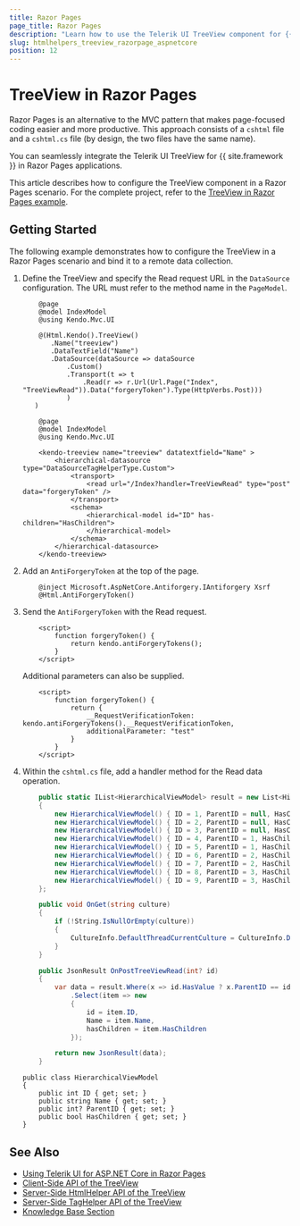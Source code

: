 ```yaml
---
title: Razor Pages
page_title: Razor Pages
description: "Learn how to use the Telerik UI TreeView component for {{ site.framework }} in a Razor Pages application."
slug: htmlhelpers_treeview_razorpage_aspnetcore
position: 12
---
```


# TreeView in Razor Pages 

Razor Pages is an alternative to the MVC pattern that makes page-focused coding easier and more productive. This approach consists of a `cshtml` file and a `cshtml.cs` file (by design, the two files have the same name). 

You can seamlessly integrate the Telerik UI TreeView for {{ site.framework }} in Razor Pages applications.

This article describes how to configure the TreeView component in a Razor Pages scenario. For the complete project, refer to the [TreeView in Razor Pages example](https://github.com/telerik/ui-for-aspnet-core-examples/tree/master/Telerik.Examples.RazorPages/Telerik.Examples.RazorPages/Pages/TreeView).

## Getting Started

The following example demonstrates how to configure the TreeView in a Razor Pages scenario and bind it to a remote data collection.

1. Define the TreeView and specify the Read request URL in the `DataSource` configuration. The URL must refer to the method name in the `PageModel`.


    ```HtmlHelper_Index.cshtml
        @page
        @model IndexModel
        @using Kendo.Mvc.UI

        @(Html.Kendo().TreeView()
           .Name("treeview")
           .DataTextField("Name")
           .DataSource(dataSource => dataSource
               .Custom()
               .Transport(t => t
                   .Read(r => r.Url(Url.Page("Index", "TreeViewRead")).Data("forgeryToken").Type(HttpVerbs.Post)))
               )
       )
    ```
    ```TagHelper_Index.cshtml
        @page
        @model IndexModel
        @using Kendo.Mvc.UI

        <kendo-treeview name="treeview" datatextfield="Name" >
            <hierarchical-datasource type="DataSourceTagHelperType.Custom">
                <transport>
                    <read url="/Index?handler=TreeViewRead" type="post" data="forgeryToken" />
                </transport>
                <schema>
                    <hierarchical-model id="ID" has-children="HasChildren">
                    </hierarchical-model>
                </schema>
            </hierarchical-datasource>
        </kendo-treeview>
    ```
    
1. Add an `AntiForgeryToken` at the top of the page.

    ```
        @inject Microsoft.AspNetCore.Antiforgery.IAntiforgery Xsrf
        @Html.AntiForgeryToken()
    ```

1. Send the `AntiForgeryToken` with the Read request.

    ```
        <script>
            function forgeryToken() {
                return kendo.antiForgeryTokens();
            }
        </script>
    ```

    Additional parameters can also be supplied.

    ```
        <script>
            function forgeryToken() {
                return {
                    __RequestVerificationToken: kendo.antiForgeryTokens().__RequestVerificationToken,
                    additionalParameter: "test"
                }
            }
        </script>
    ```
    
1. Within the `cshtml.cs` file, add a handler method for the Read data operation.

    ```tab-Index.cshtml.cs
        public static IList<HierarchicalViewModel> result = new List<HierarchicalViewModel>()
        {
            new HierarchicalViewModel() { ID = 1, ParentID = null, HasChildren = true, Name = "Parent Item 1" },
            new HierarchicalViewModel() { ID = 2, ParentID = null, HasChildren = true, Name = "Parent Item 2" },
            new HierarchicalViewModel() { ID = 3, ParentID = null, HasChildren = true, Name = "Parent Item 3" },
            new HierarchicalViewModel() { ID = 4, ParentID = 1, HasChildren = false, Name = "Child Item 1" },
            new HierarchicalViewModel() { ID = 5, ParentID = 1, HasChildren = false, Name = "Child Item 2" },
            new HierarchicalViewModel() { ID = 6, ParentID = 2, HasChildren = false, Name = "Child Item 3" },
            new HierarchicalViewModel() { ID = 7, ParentID = 2, HasChildren = false, Name = "Child Item 4" },
            new HierarchicalViewModel() { ID = 8, ParentID = 3, HasChildren = false, Name = "Child Item 5" },
            new HierarchicalViewModel() { ID = 9, ParentID = 3, HasChildren = false, Name = "Child Item 6" }
        };

        public void OnGet(string culture)
        {
            if (!String.IsNullOrEmpty(culture))
            {
                CultureInfo.DefaultThreadCurrentCulture = CultureInfo.DefaultThreadCurrentUICulture = new CultureInfo(culture);
            }
        }

        public JsonResult OnPostTreeViewRead(int? id)
        {
            var data = result.Where(x => id.HasValue ? x.ParentID == id : x.ParentID == null)
                .Select(item => new
                {
                    id = item.ID,
                    Name = item.Name,
                    hasChildren = item.HasChildren
                });

            return new JsonResult(data);
        }
    ```
    ```tab-Model
    public class HierarchicalViewModel
    {
        public int ID { get; set; }
        public string Name { get; set; }
        public int? ParentID { get; set; }
        public bool HasChildren { get; set; }
    }
    ```

## See Also

* [Using Telerik UI for ASP.NET Core in Razor Pages](https://docs.telerik.com/aspnet-core/getting-started/razor-pages#using-telerik-ui-for-aspnet-core-in-razor-pages)
* [Client-Side API of the TreeView](https://docs.telerik.com/kendo-ui/api/javascript/ui/treeview)
* [Server-Side HtmlHelper API of the TreeView](/api/treeview)
* [Server-Side TagHelper API of the TreeView](/api/taghelpers/treeview)
* [Knowledge Base Section](/knowledge-base)